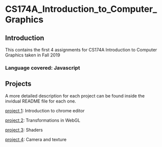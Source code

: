 # CS174A_Introduction_to_Computer_Graphics
## Introduction
This contains the first 4 assignments for CS174A Introduction to Computer Graphics taken in Fall 2019

### Language covered: Javascript

## Projects
A more detailed description for each project can be found inside the invidual README file for each one.

[project 1](https://github.com/Luke-ZL/CS174A/tree/master/project1/a1-Luke-ZL): Introduction to chrome editor

[project 2](https://github.com/Luke-ZL/CS174A/tree/master/project2/a2-Luke-ZL): Transformations in WebGL

[project 3](https://github.com/Luke-ZL/CS174A/tree/master/project3/a3-Luke-ZL): Shaders

[project 4](https://github.com/Luke-ZL/CS174A/tree/master/project4/a4-Luke-ZL): Camera and texture
